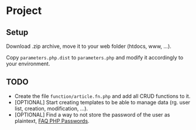# Project

## Setup

Download .zip archive, move it to your web folder (htdocs, www, ...).

Copy `parameters.php.dist` to `parameters.php` and modify it accordingly to your environment. 

## TODO

* Create the file `function/article.fn.php` and add all CRUD functions to it.
* [OPTIONAL] Start creating templates to be able to manage data (rg. user list, creation, modification, ...). 
* [OPTIONAL] Find a way to not store the password of the user as plaintext, [FAQ PHP Passwords](http://php.net/manual/en/faq.passwords.php).